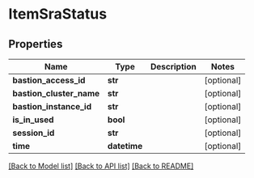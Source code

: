 # ItemSraStatus

## Properties
Name | Type | Description | Notes
------------ | ------------- | ------------- | -------------
**bastion_access_id** | **str** |  | [optional] 
**bastion_cluster_name** | **str** |  | [optional] 
**bastion_instance_id** | **str** |  | [optional] 
**is_in_used** | **bool** |  | [optional] 
**session_id** | **str** |  | [optional] 
**time** | **datetime** |  | [optional] 

[[Back to Model list]](../README.md#documentation-for-models) [[Back to API list]](../README.md#documentation-for-api-endpoints) [[Back to README]](../README.md)


